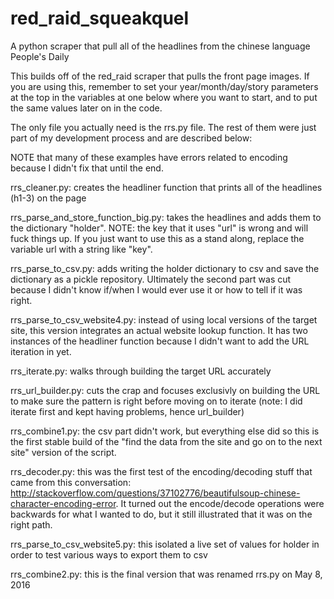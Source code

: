 # red_raid_squeakquel
A python scraper that pull all of the headlines from the chinese language People's Daily

This builds off of the red_raid scraper that pulls the front page images.  If you are using this, remember to set your year/month/day/story parameters at the top in the variables at one below where you want to start, and to put the same values later on in the code.  

The only file you actually need is the rrs.py file.  The rest of them were just part of my development process and are described below:

NOTE that many of these examples have errors related to encoding because I didn't fix that  until the end.

rrs_cleaner.py: creates the headliner function that prints all of the headlines (h1-3) on the page

rrs_parse_and_store_function_big.py: takes the headlines and adds them to the dictionary "holder".  NOTE: the key that it uses "url" is wrong and will fuck things up. If you just want to use this as a stand along, replace the variable url with a string like "key".

rrs_parse_to_csv.py: adds writing the holder dictionary to csv and save the dictionary as a pickle repository.  Ultimately the second part was cut because I didn't know if/when I would ever use it or how to tell if it was right.

rrs_parse_to_csv_website4.py: instead of using local versions of the target site, this version integrates an actual website lookup function.  It has two instances of the headliner function because I didn't want to add the URL iteration in yet.

rrs_iterate.py: walks through building the target URL accurately

rrs_url_builder.py: cuts the crap and focuses exclusivly on building the URL to make sure the pattern is right before moving on to iterate  (note: I did iterate first and kept having problems, hence url_builder)

rrs_combine1.py: the csv part didn't work, but everything else did so this is the first stable build of the "find the data from the site and go on to the next site" version of the script.

rrs_decoder.py: this was the first test of the encoding/decoding stuff that came from this conversation: http://stackoverflow.com/questions/37102776/beautifulsoup-chinese-character-encoding-error. It turned out the encode/decode operations were backwards for what I wanted to do, but it still illustrated that it was on the right path.

rrs_parse_to_csv_website5.py: this isolated a live set of values for holder in order to test various ways to export them to csv

rrs_combine2.py: this is the final version that was renamed rrs.py on May 8, 2016


